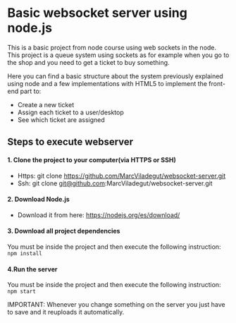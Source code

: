# Basic websocket server using node.js

This is a basic project from node course using web sockets in the node. This project is a queue system using sockets as for example when you go to the shop and you need to get a ticket to buy something.

Here you can find a basic structure about the system previously explained using node and a few implementations with HTML5 to implement the front-end part to:
- Create a new ticket
- Assign each ticket to a user/desktop
- See which ticket are assigned

## Steps to execute webserver

#### 1. Clone the project to your computer(via HTTPS or SSH)
- Https: git clone https://github.com/MarcViladegut/websocket-server.git
- Ssh: git clone git@github.com:MarcViladegut/websocket-server.git

#### 2. Download Node.js
- Download it from here: https://nodejs.org/es/download/

#### 3. Download all project dependencies
You must be inside the project and then execute the following instruction:
```npm install```

#### 4.Run the server
You must be inside the project and then execute the following instruction:
```npm start ```

IMPORTANT: Whenever you change something on the server you just have to save and it reuploads it automatically.

